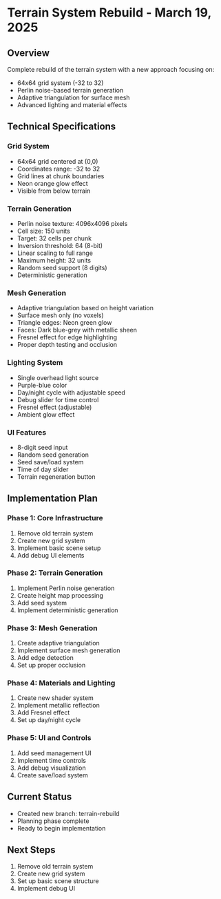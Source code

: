 # Terrain System Rebuild - March 19, 2025

## Overview
Complete rebuild of the terrain system with a new approach focusing on:
- 64x64 grid system (-32 to 32)
- Perlin noise-based terrain generation
- Adaptive triangulation for surface mesh
- Advanced lighting and material effects

## Technical Specifications

### Grid System
- 64x64 grid centered at (0,0)
- Coordinates range: -32 to 32
- Grid lines at chunk boundaries
- Neon orange glow effect
- Visible from below terrain

### Terrain Generation
- Perlin noise texture: 4096x4096 pixels
- Cell size: 150 units
- Target: 32 cells per chunk
- Inversion threshold: 64 (8-bit)
- Linear scaling to full range
- Maximum height: 32 units
- Random seed support (8 digits)
- Deterministic generation

### Mesh Generation
- Adaptive triangulation based on height variation
- Surface mesh only (no voxels)
- Triangle edges: Neon green glow
- Faces: Dark blue-grey with metallic sheen
- Fresnel effect for edge highlighting
- Proper depth testing and occlusion

### Lighting System
- Single overhead light source
- Purple-blue color
- Day/night cycle with adjustable speed
- Debug slider for time control
- Fresnel effect (adjustable)
- Ambient glow effect

### UI Features
- 8-digit seed input
- Random seed generation
- Seed save/load system
- Time of day slider
- Terrain regeneration button

## Implementation Plan

### Phase 1: Core Infrastructure
1. Remove old terrain system
2. Create new grid system
3. Implement basic scene setup
4. Add debug UI elements

### Phase 2: Terrain Generation
1. Implement Perlin noise generation
2. Create height map processing
3. Add seed system
4. Implement deterministic generation

### Phase 3: Mesh Generation
1. Create adaptive triangulation
2. Implement surface mesh generation
3. Add edge detection
4. Set up proper occlusion

### Phase 4: Materials and Lighting
1. Create new shader system
2. Implement metallic reflection
3. Add Fresnel effect
4. Set up day/night cycle

### Phase 5: UI and Controls
1. Add seed management UI
2. Implement time controls
3. Add debug visualization
4. Create save/load system

## Current Status
- Created new branch: terrain-rebuild
- Planning phase complete
- Ready to begin implementation

## Next Steps
1. Remove old terrain system
2. Create new grid system
3. Set up basic scene structure
4. Implement debug UI 